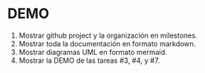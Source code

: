 # DEMO

1. Mostrar github project y la organización en milestones.
2. Mostrar toda la documentación en formato markdown.
3. Mostrar diagramas UML en formato mermaid.
4. Mostrar la DEMO de las tareas #3, #4, y #7.

